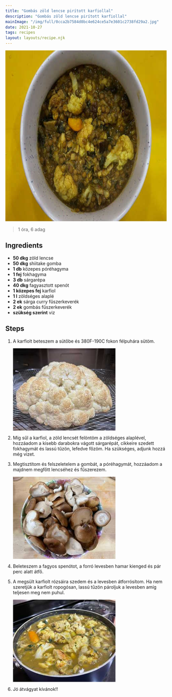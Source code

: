 ```yaml
---
title: "Gombás zöld lencse pirított karfiollal"
description: "Gombás zöld lencse pirított karfiollal"
mainImage: "/img/full/0cca2b7584d0bc4e624ce5a7e3601c2738fd29a2.jpg"
date: 2021-10-27
tags: recipes
layout: layouts/recipe.njk
---
```

                            
<p align="center"><a href="https://cookpad.com/hu/receptek/15647688-gombas-zold-lencse-piritott-karfiollal" rel="Recipe source page"><img width="751" height="532" src="/img/full/0cca2b7584d0bc4e624ce5a7e3601c2738fd29a2.jpg"/></a></p>

> 1 óra, 6 adag 

## Ingredients
* **50 dkg** zöld lencse
* **50 dkg** shiitake gomba
* **1 db** közepes póréhagyma
* **1 fej** fokhagyma
* **3 db** sárgarépa
* **40 dkg** fagyasztott spenót
* **1 közepes fej** karfiol
* **1 l** zöldséges alaplé
* **2 ek** sárga curry fűszerkeverék
* **2 ek** gombás fűszerkeverék
* **szükség szerint** viz

## Steps

1. A karfiolt beteszem a sütőbe és 380F-190C fokon félpuhára sütöm.
 
    <p><img width="320" height="256" align="left" src="/img/full/a145b03bad116cad1e1aad27fc80852026f458bf.jpg"/></p><div style="clear: both"/>

2. Míg sűl a karfiol, a zöld lencsét felöntöm a zöldséges alaplével, hozzáadom a kisebb darabokra vágott sárgarépát, cikkeire szedett fokhagymát és lassú tűzön, lefedve főzöm. Ha szükséges, adjunk hozzá még vizet.
 
    <div style="clear: both"/>

3. Megtisztítom és felszeletelem a gombát, a póréhagymát, hozzáadom a majdnem megfőtt lencséhez és fűszerezem.
 
    <p><img width="320" height="256" align="left" src="/img/full/e788468bad95a37bce179f846ec568e4678a8cfa.jpg"/></p><div style="clear: both"/>

4. Beleteszem a fagyos spenótot, a forró levesben hamar kienged és pár perc alatt átfő.
 
    <div style="clear: both"/>

5. A megsült karfiolt rózsáira szedem és a levesben átforrósítom. Ha nem szeretjük a karfiolt ropogósan, lassú tűzön pároljuk a levesben amíg teljesen meg nem puhul.
 
    <p><img width="320" height="256" align="left" src="/img/full/fc397f0a6dec251906543565d277aa448c883358.jpg"/></p><div style="clear: both"/>

6. Jó átvágyat kívánok!!
 
    <div style="clear: both"/>

